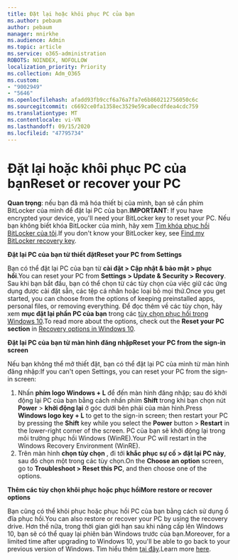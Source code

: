 ```yaml
---
title: Đặt lại hoặc khôi phục PC của bạn
ms.author: pebaum
author: pebaum
manager: mnirkhe
ms.audience: Admin
ms.topic: article
ms.service: o365-administration
ROBOTS: NOINDEX, NOFOLLOW
localization_priority: Priority
ms.collection: Adm_O365
ms.custom:
- "9002949"
- "5646"
ms.openlocfilehash: afadd93fb9ccf6a76a7fa7e6b860212756050c6c
ms.sourcegitcommit: c6692ce0fa1358ec3529e59ca0ecdfdea4cdc759
ms.translationtype: MT
ms.contentlocale: vi-VN
ms.lasthandoff: 09/15/2020
ms.locfileid: "47795734"
---
```

# <a name="reset-or-recover-your-pc"></a><span data-ttu-id="4a16e-102">Đặt lại hoặc khôi phục PC của bạn</span><span class="sxs-lookup"><span data-stu-id="4a16e-102">Reset or recover your PC</span></span>

<span data-ttu-id="4a16e-103">**Quan trọng**: nếu bạn đã mã hóa thiết bị của mình, bạn sẽ cần phím BitLocker của mình để đặt lại PC của bạn.</span><span class="sxs-lookup"><span data-stu-id="4a16e-103">**IMPORTANT**: If you have encrypted your device, you'll need your BitLocker key to reset your PC.</span></span> <span data-ttu-id="4a16e-104">Nếu bạn không biết khóa BitLocker của mình, hãy xem [Tìm khóa phục hồi BitLocker của tôi](https://support.microsoft.com/help/4026181/windows-10-find-my-bitlocker-recovery-key).</span><span class="sxs-lookup"><span data-stu-id="4a16e-104">If you don't know your BitLocker key, see [Find my BitLocker recovery key](https://support.microsoft.com/help/4026181/windows-10-find-my-bitlocker-recovery-key).</span></span>

<span data-ttu-id="4a16e-105">**Đặt lại PC của bạn từ thiết đặt**</span><span class="sxs-lookup"><span data-stu-id="4a16e-105">**Reset your PC from Settings**</span></span>

<span data-ttu-id="4a16e-106">Bạn có thể đặt lại PC của bạn từ **cài đặt > Cập nhật & bảo mật > phục hồi**.</span><span class="sxs-lookup"><span data-stu-id="4a16e-106">You can reset your PC from **Settings > Update & Security > Recovery**.</span></span> <span data-ttu-id="4a16e-107">Sau khi bạn bắt đầu, bạn có thể chọn từ các tùy chọn của việc giữ các ứng dụng được cài đặt sẵn, các tệp cá nhân hoặc loại bỏ mọi thứ.</span><span class="sxs-lookup"><span data-stu-id="4a16e-107">Once you get started, you can choose from the options of keeping preinstalled apps, personal files, or removing everything.</span></span> <span data-ttu-id="4a16e-108">Để đọc thêm về các tùy chọn, hãy xem **mục đặt lại phần PC của bạn** trong các [tùy chọn phục hồi trong Windows 10](https://support.microsoft.com/help/12415/windows-10-recovery-options).</span><span class="sxs-lookup"><span data-stu-id="4a16e-108">To read more about the options, check out the **Reset your PC section** in [Recovery options in Windows 10](https://support.microsoft.com/help/12415/windows-10-recovery-options).</span></span>

<span data-ttu-id="4a16e-109">**Đặt lại PC của bạn từ màn hình đăng nhập**</span><span class="sxs-lookup"><span data-stu-id="4a16e-109">**Reset your PC from the sign-in screen**</span></span>

<span data-ttu-id="4a16e-110">Nếu bạn không thể mở thiết đặt, bạn có thể đặt lại PC của mình từ màn hình đăng nhập:</span><span class="sxs-lookup"><span data-stu-id="4a16e-110">If you can't open Settings, you can reset your PC from the sign-in screen:</span></span>

1. <span data-ttu-id="4a16e-111">Nhấn **phím logo Windows + L** để đến màn hình đăng nhập; sau đó khởi động lại PC của bạn bằng cách nhấn phím **Shift** trong khi bạn chọn nút **Power** > **khởi động lại** ở góc dưới bên phải của màn hình.</span><span class="sxs-lookup"><span data-stu-id="4a16e-111">Press **Windows logo key + L** to get to the sign-in screen; then restart your PC by pressing the **Shift** key while you select the **Power** button > **Restart** in the lower-right corner of the screen.</span></span> <span data-ttu-id="4a16e-112">PC của bạn sẽ khởi động lại trong môi trường phục hồi Windows (WinRE).</span><span class="sxs-lookup"><span data-stu-id="4a16e-112">Your PC will restart in the Windows Recovery Environment (WinRE).</span></span>
2. <span data-ttu-id="4a16e-113">Trên màn hình **chọn tùy chọn** , đi tới **khắc phục sự cố > đặt lại PC này**, sau đó chọn một trong các tùy chọn.</span><span class="sxs-lookup"><span data-stu-id="4a16e-113">On the **Choose an option** screen, go to **Troubleshoot > Reset this PC**, and then choose one of the options.</span></span>

<span data-ttu-id="4a16e-114">**Thêm các tùy chọn khôi phục hoặc phục hồi**</span><span class="sxs-lookup"><span data-stu-id="4a16e-114">**More restore or recover options**</span></span>

<span data-ttu-id="4a16e-115">Bạn cũng có thể khôi phục hoặc phục hồi PC của bạn bằng cách sử dụng ổ đĩa phục hồi.</span><span class="sxs-lookup"><span data-stu-id="4a16e-115">You can also restore or recover your PC by using the recovery drive.</span></span> <span data-ttu-id="4a16e-116">Hơn thế nữa, trong thời gian giới hạn sau khi nâng cấp lên Windows 10, bạn sẽ có thể quay lại phiên bản Windows trước của bạn.</span><span class="sxs-lookup"><span data-stu-id="4a16e-116">Moreover, for a limited time after upgrading to Windows 10, you'll be able to go back to your previous version of Windows.</span></span> <span data-ttu-id="4a16e-117">Tìm hiểu thêm [tại đây](https://support.microsoft.com/help/12415/windows-10-recovery-options).</span><span class="sxs-lookup"><span data-stu-id="4a16e-117">Learn more [here](https://support.microsoft.com/help/12415/windows-10-recovery-options).</span></span>
